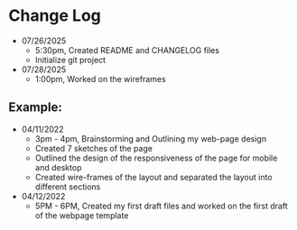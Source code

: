 # Change Log

- 07/26/2025
  - 5:30pm, Created README and CHANGELOG files
  - Initialize git project
- 07/28/2025
  - 1:00pm, Worked on the wireframes

## Example:

- 04/11/2022
  - 3pm - 4pm, Brainstorming and Outlining my web-page design
  - Created 7 sketches of the page
  - Outlined the design of the responsiveness of the page for mobile and desktop
  - Created wire-frames of the layout and separated the layout into different sections
- 04/12/2022
  - 5PM - 6PM, Created my first draft files and worked on the first draft of the webpage template
